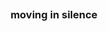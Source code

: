 <p align="center">
  <a href="https://github.com/EvanConnect">
    <img src="https://github-readme-stats.vercel.app/api?username=evanconnect&show_icons=true&theme=dark&text_color=f3f6f4&icon_color=f3f6f4" alt="">
  </a>
</p>
<h3 align="center">
  moving in silence
</h3>
